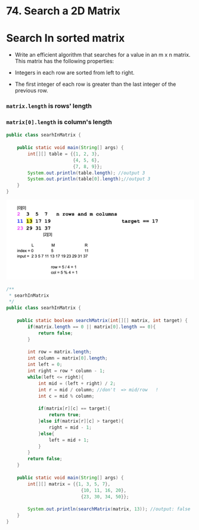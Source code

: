 # 74. Search a 2D Matrix

# Search In sorted matrix

- Write an efficient algorithm that searches for a value in an 
  m x n matrix. This matrix has the following properties:

- Integers in each row are sorted from left to right.

- The first integer of each row is greater than the last integer of 
  the previous row.

### `matrix.length` is rows' length

### `matrix[0].length` is column's length

```java
public class searhInMatrix {

    public static void main(String[] args) {
        int[][] table = {{1, 2, 3}, 
                         {4, 5, 6}, 
                         {7, 8, 9}};
        System.out.println(table.length); //output 3
        System.out.println(table[0].length);//output 3
    }
}
```

![](img/2020-03-15-16-15-00.png)

```java
/**
 * searhInMatrix
 */
public class searhInMatrix {

    public static boolean searchMatrix(int[][] matrix, int target) {
        if(matrix.length == 0 || matrix[0].length == 0){
            return false;
        }
        
        int row = matrix.length;
        int column = matrix[0].length;
        int left = 0;
        int right = row * column - 1;
        while(left <= right){
            int mid = (left + right) / 2;
            int r = mid / column; //don't  => mid/row   !
            int c = mid % column;

            if(matrix[r][c] == target){
                return true;
            }else if(matrix[r][c] > target){
                right = mid - 1;    
            }else{
                left = mid + 1;
            }
        }
        return false;
    }

    public static void main(String[] args) {
        int[][] matrix = {{1, 3, 5, 7}, 
                            {10, 11, 16, 20}, 
                            {23, 30, 34, 50}};
        
        System.out.println(searchMatrix(matrix, 13)); //output: false
    }
}

```